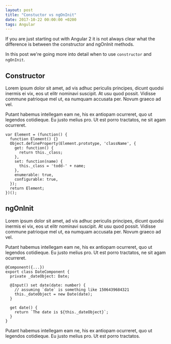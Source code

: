 ```yaml
---
layout: post
title: "Constuctor vs ngOnInit"
date: 2017-10-22 00:00:00 +0200
tags: Angular
---
```


If you are just starting out with Angular 2 it is not always clear what the difference is
between the constructor and ngOnInit methods.

In this post we're going more into detail when to use `constructor` and `ngOnInit`.

## Constructor
Lorem ipsum dolor sit amet, ad vis adhuc periculis principes, dicunt quodsi inermis ei vix, eos ut elitr nominavi suscipit. At usu quod possit. Vidisse commune patrioque mel ut, ea numquam accusata per. Novum graeco ad vel.

Putant habemus intellegam eam ne, his ex antiopam ocurreret, quo ut legendos cotidieque. Eu justo melius pro. Ut est porro tractatos, ne sit agam ocurreret.

```
var Element = (function() {
  function Element() {}
  Object.defineProperty(Element.prototype, 'className', {
    get: function() {
      return this._class;
    },
    set: function(name) {
      this._class = 'todd-' + name;
    },
    enumerable: true,
    configurable: true,
  });
  return Element;
})();
```

## ngOnInit
Lorem ipsum dolor sit amet, ad vis adhuc periculis principes, dicunt quodsi inermis ei vix, eos ut elitr nominavi suscipit. At usu quod possit. Vidisse commune patrioque mel ut, ea numquam accusata per. Novum graeco ad vel.

Putant habemus intellegam eam ne, his ex antiopam ocurreret, quo ut legendos cotidieque. Eu justo melius pro. Ut est porro tractatos, ne sit agam ocurreret.

```
@Component({...})
export class DateComponent {
  private _dateObject: Date;

  @Input() set date(date: number) {
    // assuming `date` is something like 1506439684321
    this._dateObject = new Date(date);
  }

  get date() {
    return `The date is ${this._dateObject}`;
  }
}
```

Putant habemus intellegam eam ne, his ex antiopam ocurreret, quo ut legendos cotidieque. Eu justo melius pro. Ut est porro tractatos.
